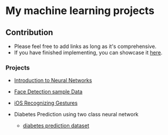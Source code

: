 # My machine learning projects

## Contribution

- Please feel free to add links as long as it's comprehensive.
- If you have finished implementing, you can showcase it [here](https://github.com/unobatbayar/machine-learning/discussions/1).

### Projects

- [Introduction to Neural Networks](https://victorzhou.com/blog/intro-to-neural-networks/)
- [Face Detection sample Data](https://www.kaggle.com/datasets/dataturks/face-detection-in-images)
- [iOS Recognizing Gestures](https://developer.apple.com/tutorials/sample-apps/getstartedwithmachinelearning-recognizegestures)

- Diabetes Prediction using two class neural network
  - [diabetes prediction dataset](https://www.kaggle.com/datasets/iammustafatz/diabetes-prediction-dataset)
